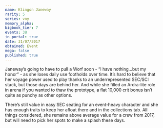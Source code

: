 ```yaml
---
name: Klingon Janeway
rarity: 5
series: voy
memory_alpha:
bigbook_tier: 7
events: 38
in_portal: true
date: 31/07/2017
obtained: Event
mega: false
published: true
---
```


Janeway’s going to have to pull a Worf soon - “I have nothing…but my honor” - as she loses daily use footholds over time. It’s hard to believe that her voyage power used to play thanks to an underrepresented SEC/SCI stack, but those days are behind her. And while she filled an Ardra-lite role in arena if you wanted to thaw the prototype, a flat 10,000 crit bonus isn’t quite as punchy as other options.

There’s still value in easy SEC seating for an event-heavy character and she has enough traits to keep her afloat there and in the collections tab. All things considered, she remains above average value for a crew from 2017, but will need to pick her spots to make a splash these days.
